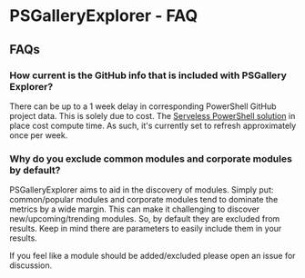 # PSGalleryExplorer - FAQ

## FAQs

### How current is the GitHub info that is included with PSGallery Explorer?

There can be up to a 1 week delay in corresponding PowerShell GitHub project data. This is solely due to cost. The [Serveless PowerShell solution](PowerShell_Serverless.md) in place cost compute time. As such, it's currently set to refresh approximately once per week.

### Why do you exclude common modules and corporate modules by default?

PSGalleryExplorer aims to aid in the discovery of modules. Simply put: common/popular modules and corporate modules tend to dominate the metrics by a wide margin. This can make it challenging to discover new/upcoming/trending modules. So, by default they are excluded from results. Keep in mind there are parameters to easily include them in your results.

If you feel like a module should be added/excluded please open an issue for discussion.

